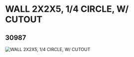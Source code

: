 # WALL 2X2X5, 1/4 CIRCLE, W/ CUTOUT
## 30987
![WALL 2X2X5, 1/4 CIRCLE, W/ CUTOUT](https://lc-www-live-s.legocdn.com/media/bricks/5/2/6186075.jpg)